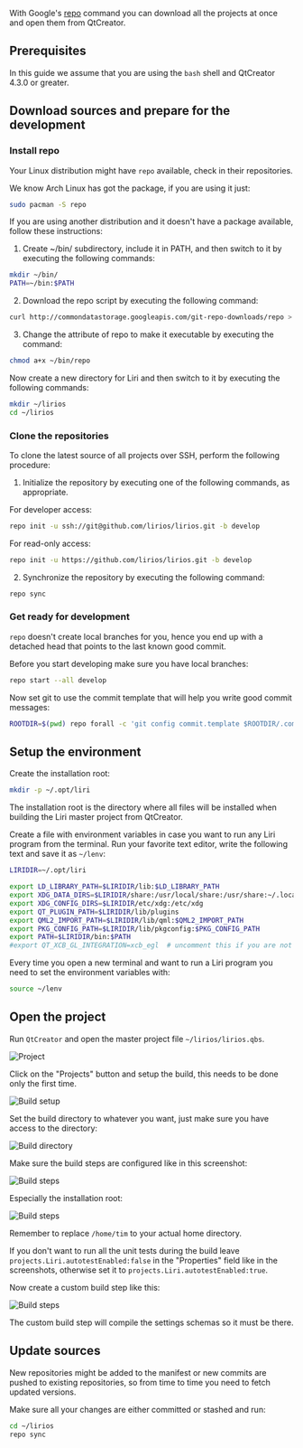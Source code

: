 





With Google's [repo](https://source.android.com/source/using-repo) command you can download all the projects at once and open them from QtCreator.

## Prerequisites

In this guide we assume that you are using the `bash` shell and QtCreator 4.3.0 or greater.

## Download sources and prepare for the development

### Install repo

Your Linux distribution might have `repo` available, check in their repositories.

We know Arch Linux has got the package, if you are using it just:

```sh
sudo pacman -S repo
```

If you are using another distribution and it doesn't have a package available, follow these instructions:

1. Create ~/bin/ subdirectory, include it in PATH, and then switch to it by executing the following commands:

```sh
mkdir ~/bin/
PATH=~/bin:$PATH
```

2. Download the repo script by executing the following command:

```sh
curl http://commondatastorage.googleapis.com/git-repo-downloads/repo > ~/bin/repo
```

3. Change the attribute of repo to make it executable by executing the command:

```sh
chmod a+x ~/bin/repo
```

Now create a new directory for Liri and then switch to it by executing the following commands:

```sh
mkdir ~/lirios
cd ~/lirios
```

### Clone the repositories

To clone the latest source of all projects over SSH, perform the following procedure:

1. Initialize the repository by executing one of the following commands, as appropriate.

For developer access:

```sh
repo init -u ssh://git@github.com/lirios/lirios.git -b develop
```

For read-only access:

```sh
repo init -u https://github.com/lirios/lirios.git -b develop
```

2. Synchronize the repository by executing the following command:

```sh
repo sync
```

### Get ready for development

`repo` doesn't create local branches for you, hence you end up with a
detached head that points to the last known good commit.

Before you start developing make sure you have local branches:

```sh
repo start --all develop
```

Now set git to use the commit template that will help you write
good commit messages:

```sh
ROOTDIR=$(pwd) repo forall -c 'git config commit.template $ROOTDIR/.commit-template'
```

## Setup the environment

Create the installation root:

```sh
mkdir -p ~/.opt/liri
```

The installation root is the directory where all files will be installed when building the Liri master project from QtCreator.

Create a file with environment variables in case you want to run any Liri program from the terminal.
Run your favorite text editor, write the following text and save it as `~/lenv`:

```sh
LIRIDIR=~/.opt/liri

export LD_LIBRARY_PATH=$LIRIDIR/lib:$LD_LIBRARY_PATH
export XDG_DATA_DIRS=$LIRIDIR/share:/usr/local/share:/usr/share:~/.local/share:~/.local/share/flatpak/exports/share
export XDG_CONFIG_DIRS=$LIRIDIR/etc/xdg:/etc/xdg
export QT_PLUGIN_PATH=$LIRIDIR/lib/plugins
export QML2_IMPORT_PATH=$LIRIDIR/lib/qml:$QML2_IMPORT_PATH
export PKG_CONFIG_PATH=$LIRIDIR/lib/pkgconfig:$PKG_CONFIG_PATH
export PATH=$LIRIDIR/bin:$PATH
#export QT_XCB_GL_INTEGRATION=xcb_egl  # uncomment this if you are not using the NVIDIA proprietary driver
```

Every time you open a new terminal and want to run a Liri program you need to set the environment variables with:

```sh
source ~/lenv
```

## Open the project

Run `QtCreator` and open the master project file `~/lirios/lirios.qbs`.

![Project](images/Liri-QtCreator.png)

Click on the "Projects" button and setup the build, this needs to be done only the first time.

![Build setup](images/Liri-QtCreator-Setup.png)

Set the build directory to whatever you want, just make sure you have access to the directory:

![Build directory](images/Liri-QtCreator-Setup-BuildDir.png)

Make sure the build steps are configured like in this screenshot:

![Build steps](images/Liri-QtCreator-Setup-BuildSteps.png)

Especially the installation root:

![Build steps](images/Liri-QtCreator-Setup-InstallRoot.png)

Remember to replace `/home/tim` to your actual home directory.

If you don't want to run all the unit tests during the build leave `projects.Liri.autotestEnabled:false` in the "Properties" field like in the screenshots, otherwise set it to `projects.Liri.autotestEnabled:true`.

Now create a custom build step like this:

![Build steps](images/Liri-QtCreator-Setup-CustomBuildStep.png)

The custom build step will compile the settings schemas so it must be there.

## Update sources

New repositories might be added to the manifest or new commits are pushed to existing repositories, so from time to time you need to fetch updated versions.

Make sure all your changes are either committed or stashed and run:

```sh
cd ~/lirios
repo sync
```
